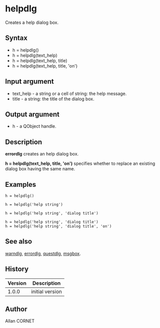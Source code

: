 

# helpdlg

Creates a help dialog box.

## Syntax

- h = helpdlg()
- h = helpdlg(text_help)
- h = helpdlg(text_help, title)
- h = helpdlg(text_help, title, 'on')

## Input argument

 - text_help - a string or a cell of string: the help message.
 - title - a string: the title of the dialog box.

## Output argument

 - h - a QObject handle.

## Description


  <p><b>errordlg</b> creates an help dialog box.</p>
  <p><b>h = helpdlg(text_help, title, 'on')</b> specifies whether to replace an existing dialog box having the same name.</p>


## Examples

```Nelson
h = helpdlg()
```
```Nelson
h = helpdlg('help string')
```
```Nelson
h = helpdlg('help string', 'dialog title')
```
```Nelson
h = helpdlg('help string', 'dialog title')
h = helpdlg('help string', 'dialog title', 'on')
```

## See also

[warndlg](warndlg.md), [errordlg](errordlg.md), [questdlg](questdlg.md), [msgbox](msgbox.md).
## History

|Version|Description|
|------|------|
|1.0.0|initial version|


## Author

Allan CORNET



